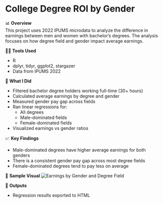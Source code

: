 # College Degree ROI by Gender

📊 **Overview**  
This project uses 2022 IPUMS microdata to analyze the difference in earnings between men and women with bachelor’s degrees. The analysis focuses on how degree field and gender impact average earnings.

👨‍💻 **Tools Used**  
- R  
- dplyr, tidyr, ggplot2, stargazer  
- Data from IPUMS 2022

🧠 **What I Did**  
- Filtered bachelor degree holders working full-time (30+ hours)
- Calculated average earnings by degree and gender
- Measured gender pay gap across fields
- Ran linear regressions for:
  - All degrees
  - Male-dominated fields
  - Female-dominated fields
- Visualized earnings vs gender ratios

📈 **Key Findings**
- Male-dominated degrees have higher average earnings for both genders
- There is a consistent gender pay gap across most degree fields
- Female-dominated degrees tend to pay less on average

📎 **Sample Visual**
![Earnings by Gender and Degree Field](chart-placeholder.png)

📄 **Outputs**
- Regression results exported to HTML
